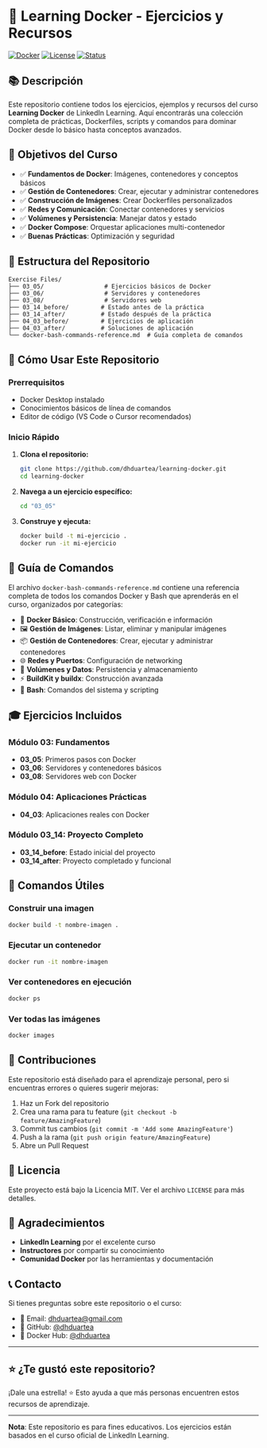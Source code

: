 # 🐳 Learning Docker - Ejercicios y Recursos

[![Docker](https://img.shields.io/badge/Docker-2496ED?style=for-the-badge&logo=docker&logoColor=white)](https://www.docker.com/)
[![License](https://img.shields.io/badge/License-MIT-blue.svg)](LICENSE)
[![Status](https://img.shields.io/badge/Status-En%20Desarrollo-orange.svg)]()

## 📚 Descripción

Este repositorio contiene todos los ejercicios, ejemplos y recursos del curso **Learning Docker** de LinkedIn Learning. Aquí encontrarás una colección completa de prácticas, Dockerfiles, scripts y comandos para dominar Docker desde lo básico hasta conceptos avanzados.

## 🎯 Objetivos del Curso

- ✅ **Fundamentos de Docker**: Imágenes, contenedores y conceptos básicos
- ✅ **Gestión de Contenedores**: Crear, ejecutar y administrar contenedores
- ✅ **Construcción de Imágenes**: Crear Dockerfiles personalizados
- ✅ **Redes y Comunicación**: Conectar contenedores y servicios
- ✅ **Volúmenes y Persistencia**: Manejar datos y estado
- ✅ **Docker Compose**: Orquestar aplicaciones multi-contenedor
- ✅ **Buenas Prácticas**: Optimización y seguridad

## 📁 Estructura del Repositorio

```
Exercise Files/
├── 03_05/                 # Ejercicios básicos de Docker
├── 03_06/                 # Servidores y contenedores
├── 03_08/                 # Servidores web
├── 03_14_before/         # Estado antes de la práctica
├── 03_14_after/          # Estado después de la práctica
├── 04_03_before/         # Ejercicios de aplicación
├── 04_03_after/          # Soluciones de aplicación
└── docker-bash-commands-reference.md  # Guía completa de comandos
```

## 🚀 Cómo Usar Este Repositorio

### Prerrequisitos
- Docker Desktop instalado
- Conocimientos básicos de línea de comandos
- Editor de código (VS Code o Cursor  recomendados)

### Inicio Rápido
1. **Clona el repositorio:**
   ```bash
   git clone https://github.com/dhduartea/learning-docker.git
   cd learning-docker
   ```

2. **Navega a un ejercicio específico:**
   ```bash
   cd "03_05"
   ```

3. **Construye y ejecuta:**
   ```bash
   docker build -t mi-ejercicio .
   docker run -it mi-ejercicio
   ```

## 📖 Guía de Comandos

El archivo `docker-bash-commands-reference.md` contiene una referencia completa de todos los comandos Docker y Bash que aprenderás en el curso, organizados por categorías:

- 🐳 **Docker Básico**: Construcción, verificación e información
- 🖼️ **Gestión de Imágenes**: Listar, eliminar y manipular imágenes
- 📦 **Gestión de Contenedores**: Crear, ejecutar y administrar contenedores
- 🌐 **Redes y Puertos**: Configuración de networking
- 💾 **Volúmenes y Datos**: Persistencia y almacenamiento
- ⚡ **BuildKit y buildx**: Construcción avanzada
- 🐚 **Bash**: Comandos del sistema y scripting

## 🎓 Ejercicios Incluidos

### Módulo 03: Fundamentos
- **03_05**: Primeros pasos con Docker
- **03_06**: Servidores y contenedores básicos
- **03_08**: Servidores web con Docker

### Módulo 04: Aplicaciones Prácticas
- **04_03**: Aplicaciones reales con Docker

### Módulo 03_14: Proyecto Completo
- **03_14_before**: Estado inicial del proyecto
- **03_14_after**: Proyecto completado y funcional

## 🔧 Comandos Útiles

### Construir una imagen
```bash
docker build -t nombre-imagen .
```

### Ejecutar un contenedor
```bash
docker run -it nombre-imagen
```

### Ver contenedores en ejecución
```bash
docker ps
```

### Ver todas las imágenes
```bash
docker images
```

## 📝 Contribuciones

Este repositorio está diseñado para el aprendizaje personal, pero si encuentras errores o quieres sugerir mejoras:

1. Haz un Fork del repositorio
2. Crea una rama para tu feature (`git checkout -b feature/AmazingFeature`)
3. Commit tus cambios (`git commit -m 'Add some AmazingFeature'`)
4. Push a la rama (`git push origin feature/AmazingFeature`)
5. Abre un Pull Request

## 📄 Licencia

Este proyecto está bajo la Licencia MIT. Ver el archivo `LICENSE` para más detalles.

## 🙏 Agradecimientos

- **LinkedIn Learning** por el excelente curso
- **Instructores** por compartir su conocimiento
- **Comunidad Docker** por las herramientas y documentación

## 📞 Contacto

Si tienes preguntas sobre este repositorio o el curso:

- 📧 Email: [dhduartea@gmail.com](mailto:dhduartea@gmail.com)
- 🐙 GitHub: [@dhduartea](https://github.com/dhduartea)
- 🐳 Docker Hub: [@dhduartea](https://hub.docker.com/u/dhduartea)

---

## ⭐ ¿Te gustó este repositorio?

¡Dale una estrella! ⭐ Esto ayuda a que más personas encuentren estos recursos de aprendizaje.

---

**Nota**: Este repositorio es para fines educativos. Los ejercicios están basados en el curso oficial de LinkedIn Learning.
